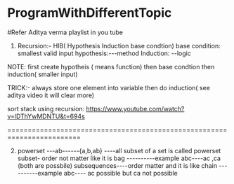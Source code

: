 # ProgramWithDifferentTopic

#Refer Aditya verma playlist in you tube

1) Recursion:-
HIB( Hypothesis Induction base condtion)
base condition: smallest valid input
hypothesis:---method
Induction: --logic

NOTE: first create hypotheis ( means function) then base condtion then induction( smaller input)

TRICK:- always store one element into variable then do induction( see aditya video it will clear more)

sort stack using recursion:
https://www.youtube.com/watch?v=lDThYwMDNTU&t=694s

========================================================================

2) powerset ---ab------{a,b,ab} ----all subset of a set is called powerset
subset- order not matter like it is bag ----------example abc----ac ,ca (both are possbile)
subsequences----order matter and it is like chain ----------example abc---- ac possible but ca not possible




